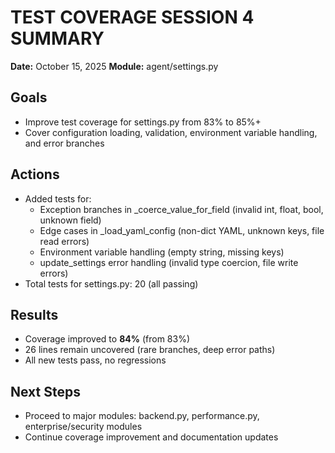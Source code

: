 # TEST COVERAGE SESSION 4 SUMMARY

**Date:** October 15, 2025
**Module:** agent/settings.py

## Goals
- Improve test coverage for settings.py from 83% to 85%+
- Cover configuration loading, validation, environment variable handling, and error branches

## Actions
- Added tests for:
    - Exception branches in _coerce_value_for_field (invalid int, float, bool, unknown field)
    - Edge cases in _load_yaml_config (non-dict YAML, unknown keys, file read errors)
    - Environment variable handling (empty string, missing keys)
    - update_settings error handling (invalid type coercion, file write errors)
- Total tests for settings.py: 20 (all passing)

## Results
- Coverage improved to **84%** (from 83%)
- 26 lines remain uncovered (rare branches, deep error paths)
- All new tests pass, no regressions

## Next Steps
- Proceed to major modules: backend.py, performance.py, enterprise/security modules
- Continue coverage improvement and documentation updates
